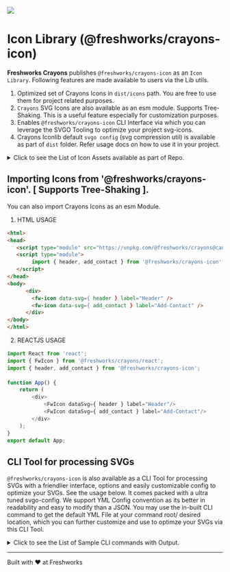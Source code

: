 [![](https://data.jsdelivr.com/v1/package/npm/@freshworks/crayons-icon/badge)](https://www.jsdelivr.com/package/npm/@freshworks/crayons-icon)
# Icon Library (@freshworks/crayons-icon)

**Freshworks Crayons** publishes `@freshworks/crayons-icon` as an `Icon Library`. Following features are made available to users via the Lib utils.

1. Optimized set of Crayons Icons in `dist/icons` path. You are free to use them for project related purposes.
2. `Crayons` SVG Icons are also available as an esm module. Supports Tree-Shaking. This is a useful feature especially for customization purposes.
3. Enables `@freshworks/crayons-icon` CLI Interface via which you can leverage the SVGO Tooling to optimize your project svg-icons.
4. Crayons Iconlib default `svgo config` (svg compression util) is available as part of `dist` folder. Refer usage docs on how to use it in your project.

<details> 
  <summary>Click to see the List of Icon Assets available as part of Repo.</summary>
   <img alt="Crayons Icon Assets" width="100%" src="docs/crayons-icon-cli/crayons-icon-assets.jpg" />
</details>

## Importing Icons from '@freshworks/crayons-icon'. [ Supports Tree-Shaking ].

You can also import Crayons Icons as an esm Module.

1. HTML USAGE

```html
<html>
<head>
   <script type="module" src="https://unpkg.com/@freshworks/crayons@canary/dist/crayons/crayons.esm.js" ></script>
   <script type="module">
        import { header, add_contact } from '@freshworks/crayons-icon';
   </script>
</head>   
<body>
      <div>
        <fw-icon data-svg={ header } label="Header" />
        <fw-icon data-svg={ add_contact } label="Add-Contact" />
      </div>
</body>
</html>
```

2. REACTJS USAGE

```js
import React from 'react';
import { FwIcon } from '@freshworks/crayons/react'; 
import { header, add_contact } from '@freshworks/crayons-icon';

function App() {
    return ( 
        <div>
            <FwIcon dataSvg={ header } label="Header"/>
            <FwIcon dataSvg={ add_contact } label="Add-Contact"/>
        </div>
    );
}
export default App;
```

## CLI Tool for processing SVGs

`@freshworks/crayons-icon` is also available as a CLI Tool for processing SVGs with a friendlier interface, options and easily customizable config to optimize your SVGs. See the usage below. 
It comes packed with a ultra tuned svgo-config. We support YML Config convention as its better in readability and easy to modify than a JSON. You may use the in-built CLI command to get the default YML File at your command root/ desired location, which you can further customize and use to optimze your SVGs via this CLI Tool.

<details> 
  <summary>Click to see the List of Sample CLI commands with Output.</summary>
    <img alt="Crayons Icon CLI Usage" width="100%" src="docs/crayons-icon-cli/crayons-icon-cli-usage.jpg" />
</details>

----------------------------------------------

Built with ❤ at Freshworks
